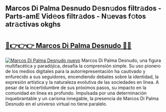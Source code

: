 ## Marcos Di Palma Desnudo D𝚎sn𝚞dos filtr𝚊dos - Parts-amE Vid𝚎os filtr𝚊dos - N𝚞evas f𝚘tos atr𝚊ctivas okghs

# <h2><a href="http://mbbeclo.tromn.icu/?c=Marcos+Di+Palma+Desnudo">🔗👉👉👉 Marcos Di Palma Desnudo 🔗🔗</a></h2>

[![Marcos Di Palma Desnudo nuevo](https://i.imgur.com/pEAQMta.gif)](http://mbbeclo.tromn.icu/?c=Marcos+Di+Palma+Desnudo)
Marcos Di Palma Desnudo, una figura multifacética y paradójica, desafía la comprensión simple. Su uso pionero de los medios digitales para la autorrepresentación ha cautivado y enfurecido a sus seguidores, encendiendo debates sobre la identidad, la expresión artística y la naturaleza evolutiva de las sociedades en línea. A pesar de la incertidumbre de sus próximos pasos, su impacto en la comunidad en línea es profundo. Impulsada por una determinación inquebrantable y un carisma innegable, la presencia de Marcos Di Palma Desnudo en el universo virtual no tiene paralelo.
